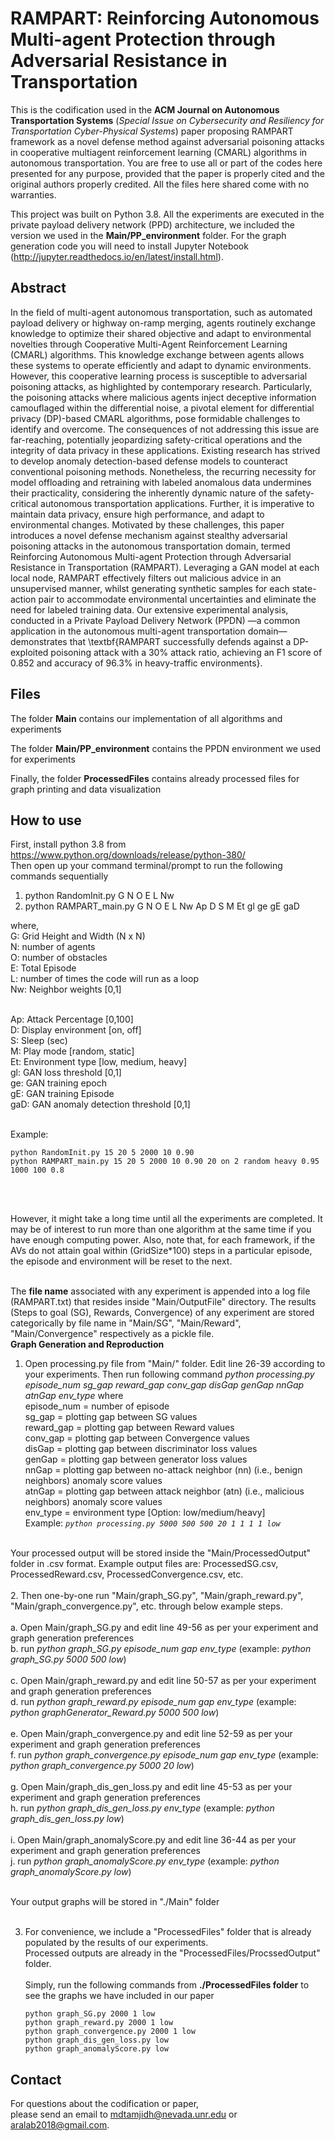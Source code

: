 # RAMPART: Reinforcing Autonomous Multi-agent Protection through Adversarial Resistance in Transportation

This is the codification used in the **ACM Journal on Autonomous Transportation Systems** (_Special Issue on Cybersecurity and Resiliency for Transportation Cyber-Physical Systems_) paper proposing RAMPART framework as a novel defense method against adversarial poisoning attacks in cooperative multiagent reinforcement learning (CMARL) algorithms in autonomous transportation. You are free to use all or part of the codes here presented for any purpose, provided that the paper is properly cited and the original authors properly credited. All the files here shared come with no warranties.


This project was built on Python 3.8. All the experiments are executed in the private payload delivery network (PPD) architecture, we included the version we used in the **Main/PP_environment** folder. For the graph generation code you will need to install Jupyter Notebook (http://jupyter.readthedocs.io/en/latest/install.html).

## Abstract
In the field of multi-agent autonomous transportation, such as automated payload delivery or highway on-ramp merging, agents routinely exchange knowledge to optimize their shared objective and adapt to environmental novelties through Cooperative Multi-Agent Reinforcement Learning (CMARL) algorithms. This knowledge exchange between agents allows these systems to operate efficiently and adapt to dynamic environments. However, this cooperative learning process is susceptible to adversarial poisoning attacks, as highlighted by contemporary research. Particularly, the poisoning attacks where malicious agents inject deceptive information camouflaged within the differential noise, a pivotal element for differential privacy (DP)-based CMARL algorithms, pose formidable challenges to identify and overcome. The consequences of not addressing this issue are far-reaching, potentially jeopardizing safety-critical operations and the integrity of data privacy in these applications. Existing research has strived to develop anomaly detection-based defense models to counteract conventional poisoning methods. Nonetheless, the recurring necessity for model offloading and retraining with labeled anomalous data undermines their practicality, considering the inherently dynamic nature of the safety-critical autonomous transportation applications. Further, it is imperative to maintain data privacy, ensure high performance, and adapt to environmental changes. Motivated by these challenges, this paper introduces a novel defense mechanism against stealthy adversarial poisoning attacks in the autonomous transportation domain, termed Reinforcing Autonomous Multi-agent Protection through Adversarial Resistance in Transportation (RAMPART). Leveraging a GAN model at each local node, RAMPART effectively filters out malicious advice in an unsupervised manner, whilst generating synthetic samples for each state-action pair to accommodate environmental uncertainties and eliminate the need for labeled training data. Our extensive experimental analysis, conducted in a Private Payload Delivery Network (PPDN) —a common application in the autonomous multi-agent transportation domain—demonstrates that \textbf{RAMPART successfully defends against a DP-exploited poisoning attack with a $30\%$ attack ratio, achieving an F1 score of $0.852$ and accuracy of $96.3\%$ in heavy-traffic environments}.


## Files
The folder **Main** contains our implementation of all algorithms and experiments

The folder **Main/PP_environment** contains the PPDN environment we used for experiments

Finally, the folder **ProcessedFiles** contains already processed files for graph printing and data visualization

## How to use <br />
First, install python 3.8 from https://www.python.org/downloads/release/python-380/<br />
Then open up your command terminal/prompt to run the following commands sequentially<br />
1. python RandomInit.py G N O E L Nw
2. python RAMPART_main.py G N O E L Nw Ap D S M Et gl ge gE gaD


where, <br />
G: Grid Height and Width (N x N)<br />
N: number of agents<br />
O: number of obstacles<br />
E: Total Episode<br />
L: number of times the code will run as a loop<br />
Nw: Neighbor weights [0,1]<br /> <br />

Ap: Attack Percentage [0,100]<br />
D: Display environment [on, off]<br />
S: Sleep (sec)<br />
M: Play mode [random, static]<br />
Et: Environment type [low, medium, heavy] <br />
gl: GAN loss threshold [0,1] <br />
ge: GAN training epoch <br />
gE: GAN training Episode <br />
gaD: GAN anomaly detection threshold [0,1] <br />

<br />
Example:<br />

```
python RandomInit.py 15 20 5 2000 10 0.90
python RAMPART_main.py 15 20 5 2000 10 0.90 20 on 2 random heavy 0.95 1000 100 0.8
```

<br /><br />
         
However, it might take a long time until all the experiments are completed. 
It may be of interest to run more than one algorithm at the same time if you have enough computing power. 
Also, note that, for each framework, if the AVs do not attain goal within (GridSize*100) steps in a particular episode, the episode and environment will be reset to the next. <br /><br />

The **file name** associated with any experiment is appended into a log file (RAMPART.txt) that resides inside "Main/OutputFile" directory.
The results (Steps to goal (SG), Rewards, Convergence) of any experiment are stored categorically by file name in "Main/SG", "Main/Reward", "Main/Convergence" respectively as a pickle file.
<br />
**Graph Generation and Reproduction**
1. Open processing.py file from "Main/" folder. Edit line 26-39 according to your experiments. Then run following command
	_python processing.py episode_num sg_gap reward_gap conv_gap disGap genGap nnGap atnGap env_type_
	where <br />
		episode_num = number of episode<br />
		sg_gap = plotting gap between SG values<br />
		reward_gap = plotting gap between Reward values<br />
  		conv_gap = plotting gap between Convergence values<br />
  		disGap = plotting gap between discriminator loss values <br />
    		genGap = plotting gap between generator loss values <br />
   		nnGap = plotting gap between no-attack neighbor (nn) (i.e., benign neighbors) anomaly score values <br />
     		atnGap = plotting gap between attack neighbor (atn) (i.e., malicious neighbors) anomaly score values <br />
    		env_type = environment type [Option: low/medium/heavy]<br />
Example: _```python processing.py 5000 500 500 20 1 1 1 1 low```_ <br /><br />

Your processed output will be stored inside the "Main/ProcessedOutput" folder in .csv format. Example output files are: ProcessedSG.csv, ProcessedReward.csv, ProcessedConvergence.csv, etc.<br /><br />
2. Then one-by-one run "Main/graph_SG.py", "Main/graph_reward.py", "Main/graph_convergence.py", etc. through below example steps.<br /><br />
	a. Open Main/graph_SG.py and edit line 49-56 as per your experiment and graph generation preferences<br />
	b. run _python graph_SG.py episode_num gap env_type_   (example: _python graph_SG.py 5000 500 low_)<br /><br />
	c. Open Main/graph_reward.py and edit line 50-57 as per your experiment and graph generation preferences<br />
	d. run _python graph_reward.py episode_num gap env_type_  (example: _python graphGenerator_Reward.py 5000 500 low_)<br /><br />
	e. Open Main/graph_convergence.py and edit line 52-59 as per your experiment and graph generation preferences<br />
	f. run _python graph_convergence.py episode_num gap env_type_   (example: _python graph_convergence.py 5000 20 low_)<br /><br />
 	g. Open Main/graph_dis_gen_loss.py and edit line 45-53 as per your experiment and graph generation preferences<br />
	h. run _python graph_dis_gen_loss.py env_type_   (example: _python graph_dis_gen_loss.py low_)<br /><br />
 	i. Open Main/graph_anomalyScore.py and edit line 36-44 as per your experiment and graph generation preferences<br />
	j. run _python graph_anomalyScore.py env_type_   (example: _python graph_anomalyScore.py low_)<br /><br />
	
	
Your output graphs will be stored in "./Main" folder <br /><br />

3. For convenience, we include a "ProcessedFiles" folder that is already populated by the results of our experiments. <br />
	Processed outputs are already in the "ProcessedFiles/ProcssedOutput" folder.<br /><br />
	Simply, run the following commands from **./ProcessedFiles folder** to see the graphs we have included in our paper<br/>
	```
	python graph_SG.py 2000 1 low
	python graph_reward.py 2000 1 low
	python graph_convergence.py 2000 1 low
	python graph_dis_gen_loss.py low
	python graph_anomalyScore.py low
 	```
	
	
## Contact
For questions about the codification or paper, <br />please send an email to mdtamjidh@nevada.unr.edu or aralab2018@gmail.com.
